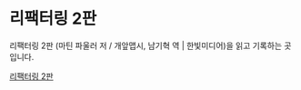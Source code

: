 # 리팩터링 2판

리팩터링 2판 (마틴 파울러 저 / 개앞맵시, 남기혁 역 | 한빛미디어)을 읽고 기록하는 곳입니다.

[리팩터링 2판](http://www.yes24.com/Product/Goods/89649360)
